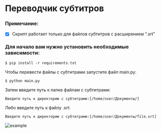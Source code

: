 # Переводчик субтитров

### Примечание:

- [x] Скрипт работает только для файлов субтитров с расширением ".srt"

### Для начало вам нужно установить необходимые зависимости:

    $ pip install -r requirements.txt

Чтобы перевести файлы с субтитрами запустите файл main.py:

    $ python main.py

Затем введите путь к папке файлам с субтитрами:

    Введите путь к директорию с субтитрами:[/home/user/Документы/]
    
Либо введите путь к файлу .srt:
    
    Введите путь к директорию с субтитрами:[/home/user/Документы/file.srt]

![example](https://user-images.githubusercontent.com/62420897/169067612-042877d7-4058-4032-b417-92d4b22b1466.png)
